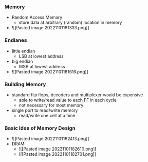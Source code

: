 ### Memory
+ Random Access Memory
	+ store data at arbitrary (random) location in memory
+ ![[Pasted image 20221101181333.png]]

### Endianes
+ little endian
	+ LSB at lowest address
+ big endian
	+ MSB at lowest address
+ ![[Pasted image 20221101181616.png]]

### Building Memory
+ standard flip flops, decoders and multiplexer would be expensive
	+ able to write/read value to each FF in each cycle
	+ not necessary for most memory
+ single port to read/write memory
	+ read/write one cell at a time

### Basic Idea of Memory Design
+ ![[Pasted image 20221101182413.png]]
+ DRAM
	+ ![[Pasted image 20221101182610.png]]
	+ ![[Pasted image 20221101182701.png]]